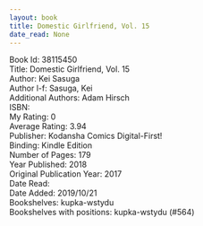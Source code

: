 ```yaml
---
layout: book
title: Domestic Girlfriend, Vol. 15
date_read: None
---
```


Book Id: 38115450<br />
Title: Domestic Girlfriend, Vol. 15<br />
Author: Kei Sasuga<br />
Author l-f: Sasuga, Kei<br />
Additional Authors: Adam Hirsch<br />
ISBN: <br />
My Rating: 0<br />
Average Rating: 3.94<br />
Publisher: Kodansha Comics Digital-First!<br />
Binding: Kindle Edition<br />
Number of Pages: 179<br />
Year Published: 2018<br />
Original Publication Year: 2017<br />
Date Read: <br />
Date Added: 2019/10/21<br />
Bookshelves: kupka-wstydu<br />
Bookshelves with positions: kupka-wstydu (#564)<br />

